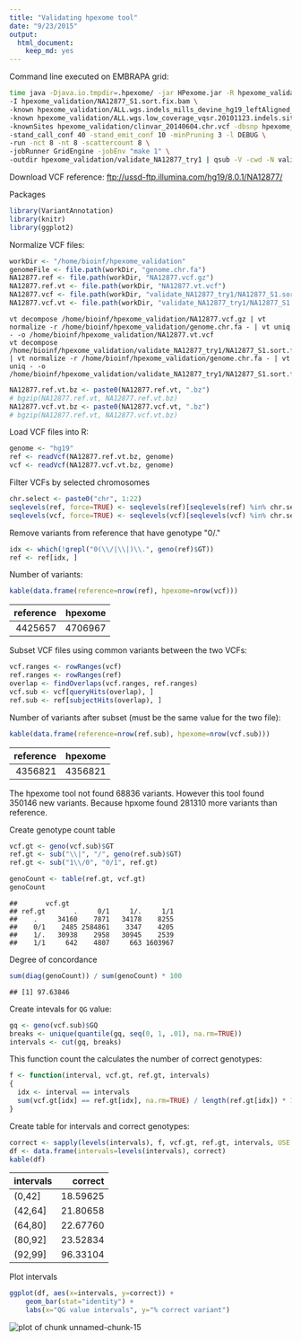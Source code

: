 ```yaml
---
title: "Validating hpexome tool"
date: "9/23/2015"
output: 
  html_document: 
    keep_md: yes
---
```


Command line executed on EMBRAPA grid:

```bash
time java -Djava.io.tmpdir=.hpexome/ -jar HPexome.jar -R hpexome_validation/genome.chr.fa \
-I hpexome_validation/NA12877_S1.sort.fix.bam \
-known hpexome_validation/ALL.wgs.indels_mills_devine_hg19_leftAligned_collapsed_double_hit.indels.sites.chr.vcf \
-known hpexome_validation/ALL.wgs.low_coverage_vqsr.20101123.indels.sites.chr.vcf \
-knownSites hpexome_validation/clinvar_20140604.chr.vcf -dbsnp hpexome_validation/clinvar_20140604.chr.vcf \
-stand_call_conf 40 -stand_emit_conf 10 -minPruning 3 -l DEBUG \
-run -nct 8 -nt 8 -scattercount 8 \
-jobRunner GridEngine -jobEnv "make 1" \
-outdir hpexome_validation/validate_NA12877_try1 | qsub -V -cwd -N validate_NA12877_try1
```

Download VCF reference: ftp://ussd-ftp.illumina.com/hg19/8.0.1/NA12877/

Packages

```r
library(VariantAnnotation)
library(knitr)
library(ggplot2)
```


Normalize VCF files:

```r
workDir <- "/home/bioinf/hpexome_validation"
genomeFile <- file.path(workDir, "genome.chr.fa")
NA12877.ref <- file.path(workDir, "NA12877.vcf.gz")
NA12877.ref.vt <- file.path(workDir, "NA12877.vt.vcf")
NA12877.vcf <- file.path(workDir, "validate_NA12877_try1/NA12877_S1.sort.fix.HC.raw.vt.vcf.bz")
NA12877.vcf.vt <- file.path(workDir, "validate_NA12877_try1/NA12877_S1.sort.fix.HC.raw.vt.vcf")
```

    vt decompose /home/bioinf/hpexome_validation/NA12877.vcf.gz | vt normalize -r /home/bioinf/hpexome_validation/genome.chr.fa - | vt uniq - -o /home/bioinf/hpexome_validation/NA12877.vt.vcf
    vt decompose /home/bioinf/hpexome_validation/validate_NA12877_try1/NA12877_S1.sort.fix.HC.raw.vt.vcf.bz | vt normalize -r /home/bioinf/hpexome_validation/genome.chr.fa - | vt uniq - -o /home/bioinf/hpexome_validation/validate_NA12877_try1/NA12877_S1.sort.fix.HC.raw.vt.vcf


```r
NA12877.ref.vt.bz <- paste0(NA12877.ref.vt, ".bz")
# bgzip(NA12877.ref.vt, NA12877.ref.vt.bz)
NA12877.vcf.vt.bz <- paste0(NA12877.vcf.vt, ".bz")
# bgzip(NA12877.ref.vt, NA12877.vcf.vt.bz)
```

Load VCF files into R:

```r
genome <- "hg19"
ref <- readVcf(NA12877.ref.vt.bz, genome)
vcf <- readVcf(NA12877.vcf.vt.bz, genome)
```

Filter VCFs by selected chromosomes

```r
chr.select <- paste0("chr", 1:22)
seqlevels(ref, force=TRUE) <- seqlevels(ref)[seqlevels(ref) %in% chr.select]
seqlevels(vcf, force=TRUE) <- seqlevels(vcf)[seqlevels(vcf) %in% chr.select]
```

Remove variants from reference that have genotype "0/."

```r
idx <- which(!grepl("0(\\/|\\|)\\.", geno(ref)$GT))
ref <- ref[idx, ]
```

Number of variants:

```r
kable(data.frame(reference=nrow(ref), hpexome=nrow(vcf)))
```



| reference| hpexome|
|---------:|-------:|
|   4425657| 4706967|

Subset VCF files using common variants between the two VCFs:

```r
vcf.ranges <- rowRanges(vcf)
ref.ranges <- rowRanges(ref)
overlap <- findOverlaps(vcf.ranges, ref.ranges)
vcf.sub <- vcf[queryHits(overlap), ]
ref.sub <- ref[subjectHits(overlap), ]
```

Number of variants after subset (must be the same value for the two file):

```r
kable(data.frame(reference=nrow(ref.sub), hpexome=nrow(vcf.sub)))
```



| reference| hpexome|
|---------:|-------:|
|   4356821| 4356821|

The hpexome tool not found 68836 variants.
However this tool found 350146 new variants.
Because hpxome found 281310 more variants than reference.

Create genotype count table

```r
vcf.gt <- geno(vcf.sub)$GT
ref.gt <- sub("\\|", "/", geno(ref.sub)$GT)
ref.gt <- sub("1\\/0", "0/1", ref.gt)

genoCount <- table(ref.gt, vcf.gt)
genoCount
```

```
##       vcf.gt
## ref.gt       .     0/1     1/.     1/1
##    .     34160    7871   34178    8255
##    0/1    2485 2584861    3347    4205
##    1/.   30938    2958   30945    2539
##    1/1     642    4807     663 1603967
```

Degree of concordance

```r
sum(diag(genoCount)) / sum(genoCount) * 100
```

```
## [1] 97.63846
```

Create intevals for `QG` value:

```r
gq <- geno(vcf.sub)$GQ
breaks <- unique(quantile(gq, seq(0, 1, .01), na.rm=TRUE))
intervals <- cut(gq, breaks)
```

This function count the calculates the number of correct genotypes:

```r
f <- function(interval, vcf.gt, ref.gt, intervals)
{
  idx <- interval == intervals
  sum(vcf.gt[idx] == ref.gt[idx], na.rm=TRUE) / length(ref.gt[idx]) * 100
}
```

Create table for intervals and correct genotypes:

```r
correct <- sapply(levels(intervals), f, vcf.gt, ref.gt, intervals, USE.NAMES = FALSE)
df <- data.frame(intervals=levels(intervals), correct)
kable(df)
```



|intervals |  correct|
|:---------|--------:|
|(0,42]    | 18.59625|
|(42,64]   | 21.80658|
|(64,80]   | 22.67760|
|(80,92]   | 23.52834|
|(92,99]   | 96.33104|

Plot intervals

```r
ggplot(df, aes(x=intervals, y=correct)) +
    geom_bar(stat="identity") +
    labs(x="QG value intervals", y="% correct variant")
```

![plot of chunk unnamed-chunk-15](figure/unnamed-chunk-15-1.png) 
